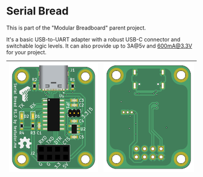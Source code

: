 # Serial Bread

This is part of the "Modular Breadboard" parent project. 

It's a basic USB-to-UART adapter with a robust USB-C connector and switchable logic levels. It can also provide up to 3A@5v and 600mA@3.3V for your project.

| ![Alt text](./images/front.png) | ![Alt text](./images/back.png) |
|:---:|:---:|